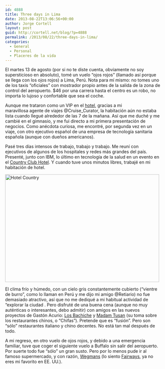 ```yaml
---
id: 4888
title: Three days in Lima
date: 2013-08-22T13:06:56+00:00
author: Jorge Cortell
layout: post
guid: http://cortell.net/blog/?p=4888
permalink: /2013/08/22/three-days-in-lima/
categories:
  - General
  - Personal
  - Placeres de la vida
---
```

El martes 13 de agosto (por si no te diste cuenta, obviamente no soy supersticioso en absoluto), tomé un vuelo &#8220;ojos rojos&#8221; (llamado así porque se llega con los ojos rojos) a Lima, Perú. Nota para mí mismo: no tomes uno de los taxis &#8220;oficiales&#8221; con mostrador propio antes de la salida de la zona de control del aeropuerto. $46 por una carrera hasta el centro es un robo, no importa lo lujoso y confortable que sea el coche.

Aunque me trataron como un VIP en el <a title="http://www.radisson.com/miraflores-hotel-pe-lima18/peflores" href="http://www.radisson.com/miraflores-hotel-pe-lima18/peflores" target="_blank">hotel</a>, gracias a mi maravillosa agente de viajes @Cruise_Curator, la habitación aún no estaba lista cuando llegué alrededor de las 7 de la mañana. Así que me duché y me cambié en el gimnasio, y me fui directo a mi primera presentación de negocios. Como anécdota curiosa, me encontré, por segunda vez en un viaje, con otro ejecutivo español de una empresa de tecnología sanitaria española (aunque con dueños americanos).

Pasé tres días intensos de trabajo, trabajo y trabajo. Me reuní con ejecutivos de algunos de los hospitales y redes más grandes del país. Presenté, junto con IBM, lo último en tecnología de la salud en un evento en el <a title="http://www.hotelcountry.com/default-en.html" href="http://www.hotelcountry.com/default-en.html" target="_blank">Country Club Hotel</a>. Y cuando tuve unos minutos libres, trabajé en mi habitación de hotel.

<img class="aligncenter" alt="Hotel Country" src="http://www.hotelcountry.com/d/countryclublima/media/Exteriors/__thumbs_500_350_crop/Facade.jpg" width="500" height="349" />

El clima frío y húmedo, con un cielo gris constantemente cubierto (&#8220;vientre de burro&#8221;, como lo llaman en Perú y me dijo mi amigo @Retiario) no fue demasiado atractivo, así que no me dediqué a mi habitual actividad de &#8220;explorar la ciudad . Pero disfruté de una buena cena (aunque no muy auténticas o interesantes, debo admitir) con amigos en las nuevos proyectos de Gastón Acurio: <a title="https://www.facebook.com/losbachiche" href="https://www.facebook.com/losbachiche" target="_blank">Los Bachiche</a> y <a title="http://madamtusan.pe/main/1/pe" href="http://madamtusan.pe/main/1/pe" target="_blank">Madam Tusan</a> (su toma sobre los restaurantes chinos, o &#8220;Chifas&#8221;). Pretende que es &#8220;fusión&#8221;. Pero son &#8220;sólo&#8221; restaurantes italiano y chino decentes. No está tan mal después de todo.

A mi regreso, en otro vuelo de ojos rojos, y debido a una emergencia familiar, tuve que coger el siguiente vuelo a Buffalo sin salir del aeropuerto. Por suerte todo fue &#8220;sólo&#8221; un gran susto. Pero por lo menos pude ir al famoso supermercado, y con razón, <a title="http://www.wegmans.com" href="http://www.wegmans.com" target="_blank">Wegmans</a> (lo siento <a title="http://www.fairwaymarket.com" href="http://www.fairwaymarket.com" target="_blank">Fairways</a>, ya no eres mi favorito en EE. UU.).